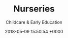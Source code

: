 ---
layout: section
title: Nurseries
subtitle: Childcare &amp; Early Education
description: |
  Our four nurseries offer a welcoming, stimulating and caring environment for children from birth to five years old. Our childcare is affordable, and our nurseries are Ofsted-registered with all of them rated either good or outstanding.
introduction_title: Our nurseries support local families and promote early learning
introduction: |  
  Our hardworking staff are committed to delivering a personalised approach by working closely with families to get to know individual children and their needs.
introduction_photo: '/images/childcare-intro.jpg'
childname: nurseries
facts:
- figure: '210,000'
  description: We’ve provided over 210,000 hours of high quality childcare
- figure: '95%'
  description: We’ve ensured 95% of children leave our nurseries at their expected level of learning and development
- figure: '100%'
  description: We’ve achieved good or outstanding ratings from Ofsted in 100% of our nurseries
- figure: '44,440'
  description: We’ve changed over 44,440 nappies!
story: nurseries
date: 2018-05-09 15:50:54 +0000
---